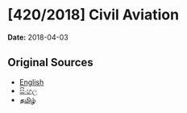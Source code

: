 # [420/2018] Civil Aviation

**Date:** 2018-04-03

## Original Sources

- [English](https://documents.gov.lk/view/bills/2018/4/420-2018_E.pdf)
- [සිංහල](https://documents.gov.lk/view/bills/2018/4/420-2018_S.pdf)
- [தமிழ்](https://documents.gov.lk/view/bills/2018/4/420-2018_T.pdf)
